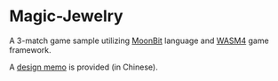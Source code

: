 # Magic-Jewelry

A 3-match game sample utilizing [MoonBit][moonbit] language and [WASM4][wasm4] game framework.

A [design memo](design/memo.md) is provided (in Chinese).

[moonbit]: https://www.moonbitlang.com/
[wasm4]: https://wasm4.org/
